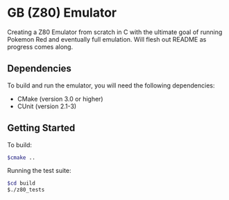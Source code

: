 # GB (Z80) Emulator
Creating a Z80 Emulator from scratch in C with the ultimate goal of running Pokemon Red and eventually full emulation. Will flesh out README as progress comes along.

## Dependencies

To build and run the emulator, you will need the following dependencies:

- CMake (version 3.0 or higher)
- CUnit (version 2.1-3)

## Getting Started

To build:

```bash
$cmake ..
```
Running the test suite:
```bash
$cd build
$./z80_tests
```

